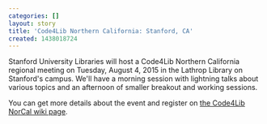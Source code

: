 ```yaml
---
categories: []
layout: story
title: 'Code4Lib Northern California: Stanford, CA'
created: 1438018724
---
```

Stanford University Libraries will host a Code4Lib Northern California regional meeting on Tuesday, August 4, 2015 in the Lathrop Library on Stanford's campus. We'll have a morning session with lightning talks about various topics and an afternoon of smaller breakout and working sessions.

You can get more details about the event and register on [the Code4Lib NorCal wiki page](http://wiki.code4lib.org/Code4Lib_Norcal_2015).
